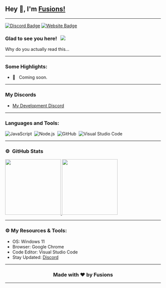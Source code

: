 ## Hey 👋, I'm [Fusions!](https://fusions.dev/)

---

[![Discord Badge](https://img.shields.io/badge/-Discord-0e76a8?style=flat-square&logo=Discord&logoColor=white)](https://fusions.dev/discord)
[![Website Badge](https://img.shields.io/badge/Website-3b5998?style=flat-square&logo=google-chrome&logoColor=white)](https://fusions.dev/)

### Glad to see you here! &nbsp; ![](https://komarev.com/ghpvc/?username=fusionsdev&label=Views&color=blue&style=plastic)

Why do you actually read this...

---

### Some Highlights:

- 📌 &nbsp; Coming soon.

---

### My Discords

- [My Development Discord](https://fusions.dev/discord)

---

### Languages and Tools:

![JavaScript](https://img.shields.io/badge/-JavaScript-333333?style=flat&logo=javascript)&nbsp;
![Node.js](https://img.shields.io/badge/-Node.js-333333?style=flat&logo=node.js)&nbsp;
![GitHub](https://img.shields.io/badge/-GitHub-333333?style=flat&logo=github)&nbsp;
![Visual Studio Code](https://img.shields.io/badge/-Visual%20Studio%20Code-333333?style=flat&logo=visual-studio-code&logoColor=007ACC)&nbsp;

---

### ⚙️ &nbsp;GitHub Stats

<p align="left">
<a href="https://github.com/fusionsdev">
  <img height="180em" src="https://github-readme-stats-eight-theta.vercel.app/api?username=fusionsdev&show_icons=true&theme=react&include_all_commits=true&count_private=true"/>
  <img height="180em" src="https://github-readme-stats-eight-theta.vercel.app/api/top-langs/?username=fusionsdev&layout=compact&langs_count=8&theme=react"/>
</a>
</p>

---

### ⚙️ My Resources & Tools:

- OS: Windows 11
- Browser: Google Chrome
- Code Editor: Visual Studio Code
- Stay Updated: [Discord](https://fusions.dev/discord)

---

<h3 align=center>Made with ❤️ by Fusions</h3>

---
